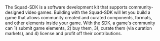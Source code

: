The Squad-SDK is a software development kit that supports community-designed video games. Building with the Squad-SDK will let you build a game that allows community created and curated components, formats, and other elements inside your game. With the SDK, a game's community can 1) submit game elements, 2) buy them, 3), curate them (via curation markets), and 4) license and profit off their contributions.
